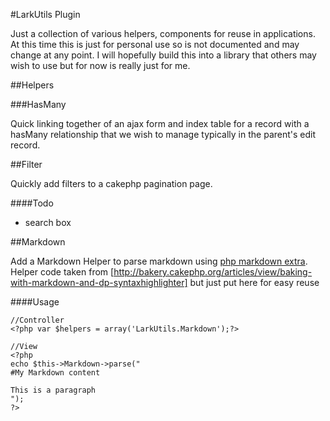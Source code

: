 #LarkUtils Plugin

Just a collection of various helpers, components for reuse in applications.  At this time this is just for personal use so is not documented and may change at any point.  I will hopefully build this into a library that others may wish to use but for now is really just for me.

##Helpers

###HasMany

Quick linking together of an ajax form and index table for a record with a hasMany relationship that we wish to manage typically in the parent's edit record.

##Filter

Quickly add filters to a cakephp pagination page.

####Todo
-	search box

##Markdown

Add a Markdown Helper to parse markdown using [php markdown extra](http://michelf.com/projects/php-markdown/extra/). Helper code taken from [http://bakery.cakephp.org/articles/view/baking-with-markdown-and-dp-syntaxhighlighter] but just put here for easy reuse

####Usage
	
	//Controller
	<?php var $helpers = array('LarkUtils.Markdown');?>

	//View
	<?php 
	echo $this->Markdown->parse("
	#My Markdown content
	
	This is a paragraph
	"); 
	?>